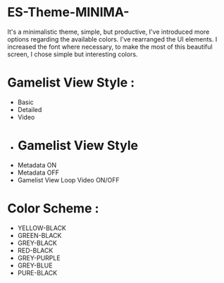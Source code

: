 # ES-Theme-MINIMA-
It's a minimalistic theme, simple, but productive, I've introduced more options regarding the available colors.
I've rearranged the UI elements. I increased the font where necessary, to make the most of this beautiful screen, I chose simple but interesting colors.
# Gamelist View Style :
- Basic
- Detailed
- Video
- # Gamelist View Style 
- Metadata ON
- Metadata OFF
- Gamelist View Loop Video ON/OFF
  
# Color Scheme :
- YELLOW-BLACK
- GREEN-BLACK
- GREY-BLACK
- RED-BLACK
- GREY-PURPLE
- GREY-BLUE
- PURE-BLACK
